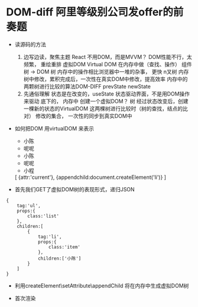# DOM-diff 阿里等级别公司发offer的前奏题

- 读源码的方法
    1. 边写边读，聚焦主题
        React 不用DOM，而是MVVM？
        DOM性能不行，太频繁，  重绘重排
        虚拟DOM Virtual DOM  在内存中做（查找、操作）
        组件树 -> DOM 树  内存中的操作相比浏览器中一堆的杂事， 更快
        n叉树 内存树中修改，累积完成后，一次性在真实DOM中修改，提高效率
        内存中的两颗树进行比较的算法DOM-DIFF prevState newState
    2. 先通俗理解
        状态是在改变的，useState  状态驱动界面，不是用DOM操作来驱动
        底下的，
        内存中 创建一个虚拟DOM？ 树
        经过状态改变后，创建一棵新的状态的VirtualDOM
        这两棵树进行比较时（树的查找，结点的比对）
        修改的集合，
        一次性的同步到真实DOM中

- 如何把DOM 用virtualDOM 来表示
  <ul>
    <li class="item">小陈</li>
    <li class="item">呢呢</li>
  </ul>
  <ul>
    <li class="item current" >小陈</li>
    <li class="item">呢呢</li>
    <li >小程</li>
  </ul>
  [
      {attr:'current'},
      {appendchild:document.createElement('li')}
  ]

- 首先我们GET了虚拟DOM树的表现形式，递归JSON
```
{
    tag:'ul',
    props:{
        class:'list'
    },
    children:[
        {
            tag:'li',
            props:{
                class:'item'
            },
            children:['小陈']
        }
    ]
}
```
- 利用createElement\setAttribute\appendChild
  将在内存中生成虚拟DOM树

- 首次渲染
  